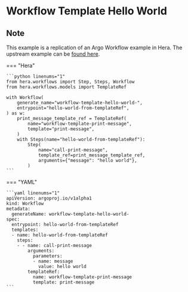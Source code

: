 # Workflow Template  Hello World

## Note

This example is a replication of an Argo Workflow example in Hera.
The upstream example can be [found here](https://github.com/argoproj/argo-workflows/blob/main/examples/workflow-template/hello-world.yaml).




=== "Hera"

    ```python linenums="1"
    from hera.workflows import Step, Steps, Workflow
    from hera.workflows.models import TemplateRef

    with Workflow(
        generate_name="workflow-template-hello-world-",
        entrypoint="hello-world-from-templateRef",
    ) as w:
        print_message_template_ref = TemplateRef(
            name="workflow-template-print-message",
            template="print-message",
        )
        with Steps(name="hello-world-from-templateRef"):
            Step(
                name="call-print-message",
                template_ref=print_message_template_ref,
                arguments={"message": "hello world"},
            )
    ```

=== "YAML"

    ```yaml linenums="1"
    apiVersion: argoproj.io/v1alpha1
    kind: Workflow
    metadata:
      generateName: workflow-template-hello-world-
    spec:
      entrypoint: hello-world-from-templateRef
      templates:
      - name: hello-world-from-templateRef
        steps:
        - - name: call-print-message
            arguments:
              parameters:
              - name: message
                value: hello world
            templateRef:
              name: workflow-template-print-message
              template: print-message
    ```

